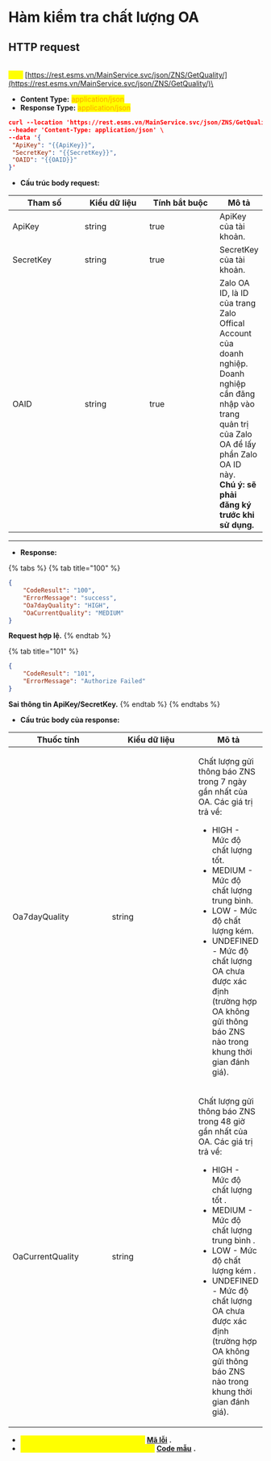 # Hàm kiểm tra chất lượng OA

## HTTP request

\
<mark style="color:yellow;">**`POST`**</mark> [https://rest.esms.vn/MainService.svc/json/ZNS/GetQuality/](https://rest.esms.vn/MainService.svc/json/ZNS/GetQuality/)\


* **Content Type:** <mark style="color:orange;">application/json</mark>
* **Response Type:** <mark style="color:orange;">application/json</mark>

```json
curl --location 'https://rest.esms.vn/MainService.svc/json/ZNS/GetQuality/' \
--header 'Content-Type: application/json' \
--data '{
 "ApiKey": "{{ApiKey}}",
 "SecretKey": "{{SecretKey}}",
 "OAID": "{{OAID}}"
}'
```

* **Cấu trúc body request:**

<table><thead><tr><th width="142">Tham số</th><th width="133">Kiểu dữ liệu</th><th width="148" data-type="checkbox">Tính bắt buộc</th><th>Mô tả</th></tr></thead><tbody><tr><td>ApiKey</td><td>string</td><td>true</td><td>ApiKey của tài khoản.</td></tr><tr><td>SecretKey</td><td>string</td><td>true</td><td>SecretKey của tài khoản.</td></tr><tr><td>OAID</td><td>string</td><td>true</td><td>Zalo OA ID, là ID của trang Zalo Offical Account của doanh nghiệp. <br>Doanh nghiệp cần đăng nhập vào trang quản trị của Zalo OA để lấy phần Zalo OA ID này.<br><strong>Chú ý: sẽ phải đăng ký trước khi sử dụng.</strong></td></tr></tbody></table>

***

* **Response:**

{% tabs %}
{% tab title="100" %}
```json
{
    "CodeResult": "100",
    "ErrorMessage": "success",
    "Oa7dayQuality": "HIGH",
    "OaCurrentQuality": "MEDIUM"
}
```

**Request hợp lệ.**
{% endtab %}

{% tab title="101" %}
```json
{
    "CodeResult": "101",
    "ErrorMessage": "Authorize Failed"
}
```

**Sai thông tin ApiKey/SecretKey.**
{% endtab %}
{% endtabs %}

* **Cấu trúc body của response:**

<table><thead><tr><th width="183">Thuốc tính</th><th width="159">Kiểu dữ liệu</th><th>Mô tả</th></tr></thead><tbody><tr><td>Oa7dayQuality</td><td>string</td><td><p>Chất lượng gửi thông báo ZNS trong 7 ngày gần nhất của OA. Các giá trị trả về:</p><p></p><ul><li>HIGH - Mức độ chất lượng tốt.</li><li>MEDIUM - Mức độ chất lượng trung bình.</li><li>LOW - Mức độ chất lượng kém.</li><li>UNDEFINED - Mức độ chất lượng OA chưa được xác định (trường hợp OA không gửi thông báo ZNS nào trong khung thời gian đánh giá).</li></ul></td></tr><tr><td>OaCurrentQuality</td><td>string</td><td><p>Chất lượng gửi thông báo ZNS trong 48 giờ gần nhất của OA. Các giá trị trả về:</p><ul><li>HIGH - Mức độ chất lượng tốt .</li><li>MEDIUM - Mức độ chất lượng trung bình .</li><li>LOW - Mức độ chất lượng kém .</li><li>UNDEFINED - Mức độ chất lượng OA chưa được xác định (trường hợp OA không gửi thông báo ZNS nào trong khung thời gian đánh giá).</li></ul></td></tr></tbody></table>

* _<mark style="color:yellow;">**Thông tin chi tiết mã lỗi xem ở bảng:**</mark>_ [**Mã lỗi**](../bang-ma-loi.md) **.**
* _<mark style="color:yellow;">**Lấy code mẫu của các ngôn ngữ ở link:**</mark>_ [**Code mẫu**](https://samplefordevelopers.esms.vn/#b03f9576-0e10-4061-bdd0-4cecc82ef6c5) **.**
